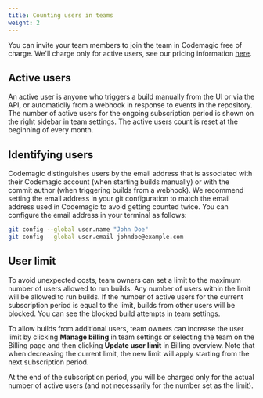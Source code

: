 ```yaml
---
title: Counting users in teams
weight: 2
---
```


You can invite your team members to join the team in Codemagic free of charge. We'll charge only for active users, see our pricing information [here](https://codemagic.io/pricing/).

## Active users

An active user is anyone who triggers a build manually from the UI or via the API, or automaticlly from a webhook in response to events in the repository. The number of active users for the ongoing subscription period is shown on the right sidebar in team settings. The active users count is reset at the beginning of every month.

## Identifying users

Codemagic distinguishes users by the email address that is associated with their Codemagic account (when starting builds manually) or with the commit author (when triggering builds from a webhook). We recommend setting the email address in your git configuration to match the email address used in Codemagic to avoid getting counted twice. You can configure the email address in your terminal as follows:

```bash
git config --global user.name "John Doe"
git config --global user.email johndoe@example.com
```

## User limit

To avoid unexpected costs, team owners can set a limit to the maximum number of users allowed to run builds. Any number of users within the limit will be allowed to run builds. If the number of active users for the current subscription period is equal to the limit, builds from other users will be blocked. You can see the blocked build attempts in team settings. 

To allow builds from additional users, team owners can increase the user limit by clicking **Manage billing** in team settings or selecting the team on the Billing page and then clicking **Update user limit** in Billing overview. Note that when decreasing the current limit, the new limit will apply starting from the next subscription period.

At the end of the subscription period, you will be charged only for the actual number of active users (and not necessarily for the number set as the limit).
